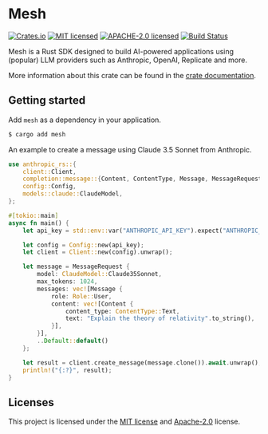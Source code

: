 # Mesh

[![Crates.io][crates-badge]][crates-url]
[![MIT licensed][mit-badge]][mit-url]
[![APACHE-2.0 licensed][apache-badge]][apache-url]
[![Build Status][actions-badge]][actions-url]

[crates-badge]: https://img.shields.io/crates/v/mesh.svg
[crates-url]: https://crates.io/crates/mesh
[mit-badge]: https://img.shields.io/badge/license-MIT-blue.svg
[mit-url]: https://github.com/roushou/mesh/blob/master/LICENSE-MIT
[apache-badge]: https://img.shields.io/badge/license-apache-blue.svg
[apache-url]: https://github.com/roushou/mesh/blob/master/LICENSE-APACHE
[actions-badge]: https://github.com/roushou/mesh/workflows/CI/badge.svg
[actions-url]: https://github.com/roushou/mesh/actions?query=workflow%3ACI+branch%3Amaster

Mesh is a Rust SDK designed to build AI-powered applications using (popular) LLM providers such as Anthropic, OpenAI, Replicate and more.

More information about this crate can be found in the [crate documentation](https://crates.io/crates/mesh).

## Getting started

Add `mesh` as a dependency in your application.

```sh
$ cargo add mesh
```

An example to create a message using Claude 3.5 Sonnet from Anthropic.

```rust
use anthropic_rs::{
    client::Client,
    completion::message::{Content, ContentType, Message, MessageRequest, Role},
    config::Config,
    models::claude::ClaudeModel,
};

#[tokio::main]
async fn main() {
    let api_key = std::env::var("ANTHROPIC_API_KEY").expect("ANTHROPIC_API_KEY should be defined");

    let config = Config::new(api_key);
    let client = Client::new(config).unwrap();

    let message = MessageRequest {
        model: ClaudeModel::Claude35Sonnet,
        max_tokens: 1024,
        messages: vec![Message {
            role: Role::User,
            content: vec![Content {
                content_type: ContentType::Text,
                text: "Explain the theory of relativity".to_string(),
            }],
        }],
        ..Default::default()
    };

    let result = client.create_message(message.clone()).await.unwrap();
    println!("{:?}", result);
}
```

## Licenses

This project is licensed under the [MIT license](./LICENSE-MIT) and [Apache-2.0](./LICENSE-APACHE) license.
